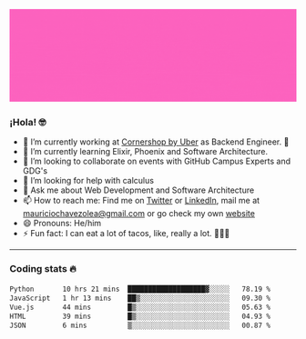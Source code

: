 ![Banner](banner.gif)

### ¡Hola! 🤓

- 🔭 I’m currently working at [Cornershop by Uber](https://cornershopapp.com) as Backend Engineer. 🥑
- 🌱 I’m currently learning Elixir, Phoenix and Software Architecture.
- 👯 I’m looking to collaborate on events with GitHub Campus Experts and GDG's
- 🤔 I’m looking for help with calculus
- 💬 Ask me about Web Development and Software Architecture
- 📫 How to reach me: Find me on [Twitter](https://twitter.com/ultr4nerd) or [LinkedIn](https://www.linkedin.com/in/mauricio-chávez-olea-4b46b7147/), mail me at [mauriciochavezolea@gmail.com](mailto:mauriciochavezolea@gmail.com) or go check my own [website](mauriciochavez.surge.sh)
- 😄 Pronouns: He/him
- ⚡ Fun fact: I can eat a lot of tacos, like, really a lot. 🌮🌮🌮

---

### Coding stats 🔥

<!--START_SECTION:waka-->
```text
Python       10 hrs 21 mins  ███████████████████▓░░░░░   78.19 % 
JavaScript   1 hr 13 mins    ██▒░░░░░░░░░░░░░░░░░░░░░░   09.30 % 
Vue.js       44 mins         █▒░░░░░░░░░░░░░░░░░░░░░░░   05.63 % 
HTML         39 mins         █▒░░░░░░░░░░░░░░░░░░░░░░░   04.93 % 
JSON         6 mins          ▒░░░░░░░░░░░░░░░░░░░░░░░░   00.87 % 
```
<!--END_SECTION:waka-->
